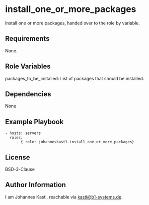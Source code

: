 install_one_or_more_packages
=========

Install one or more packages, handed over to the role by variable.

Requirements
------------

None.

Role Variables
--------------

packages_to_be_installed: List of packages that should be installed.

Dependencies
------------

None

Example Playbook
----------------

    - hosts: servers
      roles:
         - { role: johanneskastl.install_one_or_more_packages}

License
-------

BSD-3-Clause

Author Information
------------------

I am Johannes Kastl, reachable via kastl@b1-systems.de.
